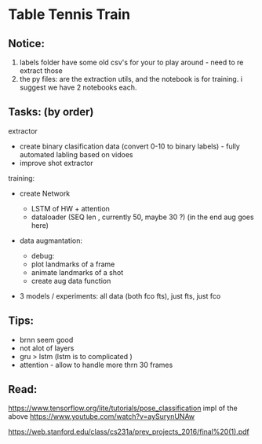 # Table Tennis Train 

## Notice: 
1. labels folder have some old csv's for your to play around - need to re extract those
2. the py files: are the extraction utils, and the notebook is for training. i suggest we have 2 notebooks each.

## Tasks: (by order)
extractor
-  create binary clasification data (convert 0-10 to binary labels) - fully automated labling based on vidoes
-  improve shot extractor 

training:
- create Network
	- LSTM of HW + attention 
	- dataloader (SEQ len , currently 50, maybe 30 ?) (in the end aug goes here)
  
- data augmantation:
	- debug:
    - plot landmarks of a frame
    - animate landmarks of a shot
	- create aug data function

- 3 models / experiments:
	all data (both fco fts), just fts, just fco 


## Tips:
- brnn seem good
- not alot of layers
- gru > lstm (lstm is to complicated )
- attention - allow to handle more thrn 30 frames

## Read:
https://www.tensorflow.org/lite/tutorials/pose_classification
impl of the above
https://www.youtube.com/watch?v=aySurynUNAw

https://web.stanford.edu/class/cs231a/prev_projects_2016/final%20(1).pdf
